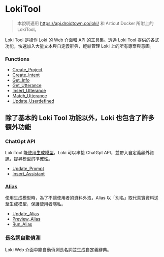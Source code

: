 # LokiTool 
> 本說明適用 https://api.droidtown.co/loki/ 和 Articut Docker 所附上的 LokiTool。


Loki Tool 是操作 Loki 的 Web 介面和 API 的工具集。透過 Loki Tool 提供的各式功能，快速加入大量文本與自定義辭典，輕鬆管理 Loki 上的所有專案與意圖。


### Functions
- [Create_Project](https://github.com/Droidtown/LokiTool_Doc/wiki/Func_Create_Project)
- [Create_Intent](https://github.com/Droidtown/LokiTool_Doc/wiki/Func_Create_Intent)
- [Get_Info](https://github.com/Droidtown/LokiTool_Doc/wiki/Func_Get_Info)
- [Get_Utterance](https://github.com/Droidtown/LokiTool_Doc/wiki/Func_Get_Utterance)
- [Insert_Utterance](https://github.com/Droidtown/LokiTool_Doc/wiki/Func_Insert_Utterance)
- [Match_Utterance](https://github.com/Droidtown/LokiTool_Doc/wiki/Func_Match_Utterance)
- [Update_Userdefined](https://github.com/Droidtown/LokiTool_Doc/wiki/Func_Update_Userdefined)


## 除了基本的 Loki Tool 功能以外，Loki 也包含了許多額外功能

### ChatGpt API
LokiTool 能[使用生成模型](https://github.com/Droidtown/LokiTool_Doc/wiki/%E4%BD%BF%E7%94%A8%E7%94%9F%E6%88%90%E6%A8%A1%E5%9E%8B)。Loki 可以串接 ChatGpt API，並帶入自定義額外資訊，提昇模型的準確性。

- [Update_Prompt](https://github.com/Droidtown/LokiTool_Doc/wiki/Func_Update_Prompt)
- [Insert_Assistant](https://github.com/Droidtown/LokiTool_Doc/wiki/Func_Insert_Assistant)

### [Alias](https://github.com/Droidtown/LokiTool_Doc/wiki/%E4%B8%B2%E6%8E%A5-Alias-%E5%8A%9F%E8%83%BD)
使用生成模型時，為了不讓使用者的資料外洩，Alias 以「別名」取代真實資料送至生成模型，保護使用者隱私。

- [Update_Alias](https://github.com/Droidtown/LokiTool_Doc/wiki/Func_Update_Alias)
- [Preview_Alias](https://github.com/Droidtown/LokiTool_Doc/wiki/Func_Preview_Alias)
- [Run_Alias](https://github.com/Droidtown/LokiTool_Doc/wiki/Func_Run_Alias)

### [長名詞自動偵測](https://github.com/Droidtown/LokiTool_Doc/wiki/%E9%95%B7%E5%90%8D%E8%A9%9E%E8%87%AA%E5%8B%95%E5%81%B5%E6%B8%AC)
Loki Web 介面中能自動偵測長名詞並生成自定義辭典。
